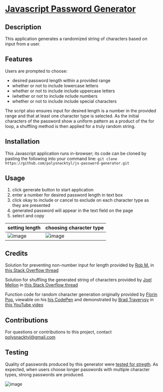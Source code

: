 # [Javascript Password Generator](https://polysnacktyl.github.io/js-password-generator/)

## Description
This application generates a randomized string of characters based on input from a user.

## Features 
 Users are prompted to choose: 
    <ul>
    <li>desired password length within a provided range</li>
    <li>whether or not to include lowercase letters</li> 
    <li>whether or not to include include uppercase letters</li> 
    <li>iwhether or not to include nclude numbers</li> 
    <li>whether or not to include include special characters</li> 
    </ul>
The script also ensures input for desired length is a number in the provided range and that at least one character type is selected. As the initial characters of the password show a uniform pattern as a product of the for loop, a shuffling method is then applied for a truly random string. 


## Installation
This Javascript application runs in-browser; its code can be cloned by pasting the following into your command line: 
```git clone https://github.com/polysnacktyl/js-password-generator.git```

## Usage 
<ol>
<li>click generate button to start application</li>
<li>enter a number for desired password length in text box </li>
<li>click okay to include or cancel to exclude on each character type as they are presented </li>
<li>generated password will appear in the text field on the page </li>
<li>select and copy </li>
</ol>

setting length | choosing character type
------------ | -------------
![image](/assets/images/length.png)| ![image](/assets/images/types.png)

## Credits
Solution for preventing non-number input for length provided by [Rob M.](https://stackoverflow.com/users/693275/rob-m) in [this Stack Overflow thread](https://stackoverflow.com/questions/15047140/javascript-prompt-number-and-continue-prompting-if-answer-is-wrong)

Solution for shuffling the generated string of characters provided by [Joel Mellon](https://stackoverflow.com/users/430151/joel-mellon) in [this Stack Overflow thread](https://stackoverflow.com/questions/3943772/how-do-i-shuffle-the-characters-in-a-string-in-javascript/13365977#13365977)

Function code for random character generation originally provided by [Florin Pop](https://codepen.io/FlorinPop17), viewable on his [his CodePen](https://codepen.io/FlorinPop17/pen/BaBePej) and demonstrated by [Brad Traverysy](https://traversymedia.com/) in [this YouTube video](https://www.youtube.com/watch?v=duNmhKgtcsI&t=914s)

## Contributions
For questions or contributions to this project, contact polysnacktyl@gmail.com

## Testing
Quality of passwords produced by this generator were [tested for stregth](https://www.comparitech.com/privacy-security-tools/password-strength-test/). As expected, when users choose longer passwords with multiple character types, strong passwords are produced. 

![image](/assets/images/test.png)


